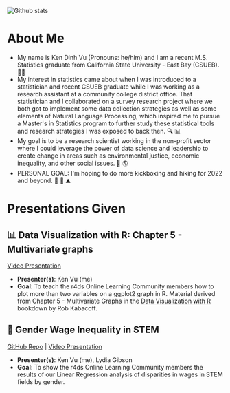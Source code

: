 ![Github stats](https://github-readme-stats.vercel.app/api?username=Ken-Vu)

# About Me

* My name is Ken Dinh Vu (Pronouns: he/him) and I am a recent M.S. Statistics graduate from California State University - East Bay (CSUEB). :man_student: 
* My interest in statistics came about when I was introduced to a statistician and recent CSUEB graduate while I was working as a research assistant at a community college district office.  That statistician and I collaborated on a survey research project where we both got to implement some data collection strategies as well as some elements of Natural Language Processing, which inspired me to pursue a Master's in Statistics program to further study these statistical tools and research strategies I was exposed to back then. :mag: 📊
* My goal is to be a research scientist working in the non-profit sector where I could leverage the power of data science and leadership to create change in areas such as environmental justice, economic inequality, and other social issues. :handshake: :earth_americas: 
* PERSONAL GOAL: I'm hoping to do more kickboxing and hiking for 2022 and beyond. :boxing_glove: :punch: ⛰️

# Presentations Given
## 📊 Data Visualization with R: Chapter 5 - Multivariate graphs

[Video Presentation](https://www.youtube.com/watch?v=Wz0WCFv-gOk)
* **Presenter(s)**: Ken Vu (me)
* **Goal**: To teach the r4ds Online Learning Community members how to plot more than two variables on a ggplot2 graph in R.  Material derived from Chapter 5 - Multivariate Graphs in the [Data Visualization with R](https://rkabacoff.github.io/datavis/) bookdown by Rob Kabacoff. 

## 💸 Gender Wage Inequality in STEM 

[GitHub Repo](https://github.com/Ken-Vu/Gender-Wage-Inequality-in-STEM) | [Video Presentation](https://www.youtube.com/watch?v=ihl-15wL7zY) 
* **Presenter(s)**: Ken Vu (me), Lydia Gibson
* **Goal**: To show the r4ds Online Learning Community members the results of our Linear Regression analysis of disparities in wages in STEM fields by gender.
